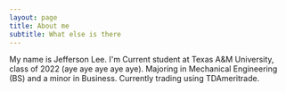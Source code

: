 ```yaml
---
layout: page
title: About me
subtitle: What else is there
---
```


My name is Jefferson Lee. I'm Current student at Texas A&M University, class of 2022 (aye aye aye aye aye). Majoring in Mechanical Engineering (BS) and a minor in Business. Currently trading using TDAmeritrade.
